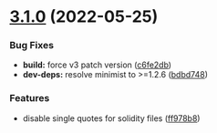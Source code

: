 # [3.1.0](https://github.com/ivangabriele/prettier-config/compare/v3.0.2...v3.1.0) (2022-05-25)

### Bug Fixes

- **build:** force v3 patch version
  ([c6fe2db](https://github.com/ivangabriele/prettier-config/commit/c6fe2db07e6ce7602ab48f857352ec88e9988056))
- **dev-deps:** resolve minimist to >=1.2.6
  ([bdbd748](https://github.com/ivangabriele/prettier-config/commit/bdbd748180b33060f018508451b2c2508657ab12))

### Features

- disable single quotes for solidity files
  ([ff978b8](https://github.com/ivangabriele/prettier-config/commit/ff978b8b8baf8cd27220443c584d2b618f750b43))
